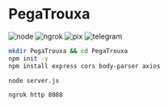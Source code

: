 # PegaTrouxa
![node](https://github.com/user-attachments/assets/5c9238e5-8ea6-44f9-99c9-0f8888082885)
![ngrok](https://github.com/user-attachments/assets/109ea21d-9be5-4ce3-b62a-559a32309efa)
![pix](https://github.com/user-attachments/assets/c18e67ac-6556-4eaa-abb9-087f97722dda)
![telegram](https://github.com/user-attachments/assets/ac26eccf-ca68-4dab-b809-caa76850a435)


```bash
mkdir PegaTrouxa && cd PegaTrouxa
npm init -y
npm install express cors body-parser axios
```
```bash
node server.js
```
```bash
ngrok http 8088
```
